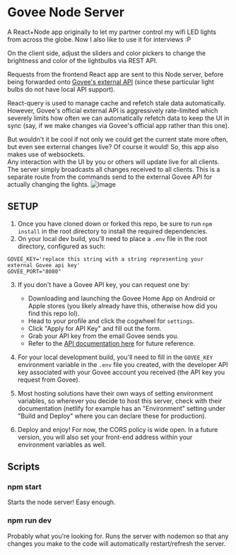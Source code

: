 # Govee Node Server
A React+Node app originally to let my partner control my wifi LED lights from across the globe. Now I also like to use it for interviews :P  
  
On the client side, adjust the sliders and color pickers to change the brightness and color of the lightbulbs via REST API.  
  
Requests from the frontend React app are sent to this Node server, before being forwarded onto [Govee's external API](https://govee-public.s3.amazonaws.com/developer-docs/GoveeDeveloperAPIReference.pdf) (since these particular light bulbs do not have local API support).  
  
React-query is used to manage cache and refetch stale data automatically. However, Govee's official external API is aggressively rate-limited which severely limits how often we can automatically refetch data to keep the UI in sync (say, if we make changes via Govee's official app rather than this one).  
  
But wouldn't it be cool if not only we could get the current state more often, but even see external changes live? Of course it would! So, this app also makes use of websockets.  
Any interaction with the UI by you or others will update live for all clients. The server simply broadcasts all changes received to all clients. This is a separate route from the commands send to the external Govee API for actually changing the lights.
![image](https://user-images.githubusercontent.com/50963144/196177225-3694d2b5-4b7e-4d21-ba8d-2d39891718cf.png)
  
## SETUP
1) Once you have cloned down or forked this repo, be sure to run `npm install` in the root directory to install the required dependencies.  
2) On your local dev build, you'll need to place a `.env` file in the root directory, configured as such:  
  ```
  GOVEE_KEY='replace this string with a string representing your external Govee api key'
  GOVEE_PORT="8080"
  ```  
3) If you don't have a Govee API key, you can request one by:  
    - Downloading and launching the Govee Home App on Android or Apple stores (you likely already have this, otherwise how did you find this repo lol).  
    - Head to your profile and click the cogwheel for `settings`.  
    - Click "Apply for API Key" and fill out the form.
    - Grab your API key from the email Govee sends you.  
    - Refer to the [API documentation here](https://govee-public.s3.amazonaws.com/developer-docs/GoveeDeveloperAPIReference.pdf) for future reference.
    
4) For your local development build, you'll need to fill in the `GOVEE_KEY` environment variable in the `.env` file you created, with the developer API key associated with your Govee account you received (the API key you request from Govee).  
  
5) Most hosting solutions have their own ways of setting environment variables, so wherever you decide to host this server, check with their documentation (netlify for example has an "Environment" setting under "Build and Deploy" where you can declare these for production).  
  
6) Deploy and enjoy! For now, the CORS policy is wide open. In a future version, you will also set your front-end address within your environment variables as well.

## Scripts

### npm start
Starts the node server! Easy enough.  
  
### npm run dev
Probably what you're looking for. Runs the server with nodemon so that any changes you make to the code will automatically restart/refresh the server.
